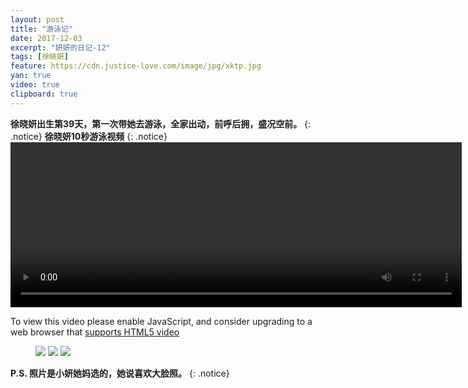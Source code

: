 ```yaml
---
layout: post
title: "游泳记"
date: 2017-12-03
excerpt: "妍妍的日记-12"
tags: [徐晓妍]
feature: https://cdn.justice-love.com/image/jpg/xktp.jpg
yan: true
video: true
clipboard: true
---
```


**徐晓妍出生第39天，第一次带她去游泳，全家出动，前呼后拥，盛况空前。**
{: .notice}
**徐晓妍10秒游泳视频**
{: .notice}
<video id="my-video" class="video-js vjs-16-9 clipboard" controls preload="auto" width="722" height="264" data-setup="{}">
    <source src="{{ site.staticUrl }}/yanyan/video/swiming.mp4" type='video/mp4'>
    <p class="vjs-no-js">
      To view this video please enable JavaScript, and consider upgrading to a web browser that
      <a href="http://videojs.com/html5-video-support/" target="_blank">supports HTML5 video</a>
    </p>
</video>

<figure class="clipboard">
    <a href="{{ site.staticUrl }}/yanyan/image/swiming1.jpg"><img src="{{ site.staticUrl }}/yanyan/image/swiming1.jpg" /></a>
    <a href="{{ site.staticUrl }}/yanyan/image/swiming2.jpg"><img src="{{ site.staticUrl }}/yanyan/image/swiming2.jpg" /></a>
    <a href="{{ site.staticUrl }}/yanyan/image/swiming3.jpg"><img src="{{ site.staticUrl }}/yanyan/image/swiming3.jpg" /></a>
</figure>

  
**P.S. 照片是小妍她妈选的，她说喜欢大脸照。**
{: .notice}
